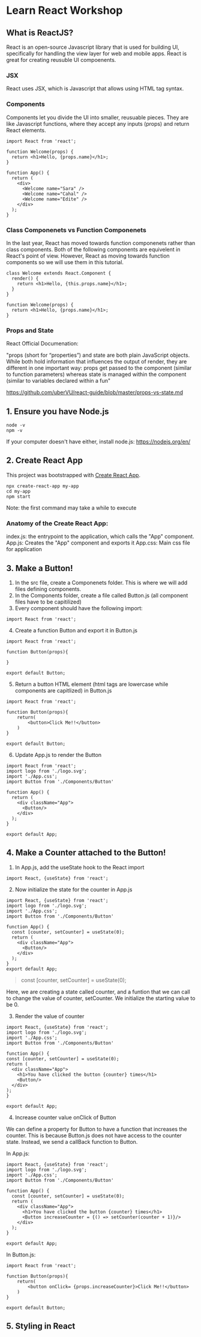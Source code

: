 # Learn React Workshop

## What is ReactJS?

React is an open-source Javascript library that is used for building UI, specifically for handling the view layer for web and mobile apps. React is great for creating reusuble UI compoenents. 

### JSX 
React uses JSX, which is Javascript that allows using HTML tag syntax.

### Components
Components let you divide the UI into smaller, reusuable pieces. They are like Javascript functions, where they accept any inputs (props) and return React elements.
```
import React from 'react'; 

function Welcome(props) {
  return <h1>Hello, {props.name}</h1>;
}

function App() {
  return (
    <div>
      <Welcome name="Sara" />
      <Welcome name="Cahal" />
      <Welcome name="Edite" />
    </div>
  );
}
```
### Class Componenets vs Function Componenets

In the last year, React has moved towards function componenets rather than class components. Both of the following components are equivelent in React's point of view. However, React as moving towards function components so we will use them in this tutorial.
```
class Welcome extends React.Component {
  render() {
    return <h1>Hello, {this.props.name}</h1>;
  }
}
```
```
function Welcome(props) {
  return <h1>Hello, {props.name}</h1>;
}
```


### Props and State

React Official Documenation:

"props (short for “properties”) and state are both plain JavaScript objects. While both hold information that influences the output of render, they are different in one important way: props get passed to the component (similar to function parameters) whereas state is managed within the component (similar to variables declared within a fun"

https://github.com/uberVU/react-guide/blob/master/props-vs-state.md 


## 1. Ensure you have Node.js

```
node -v
npm -v
```

If your computer doesn't have either, install node.js:
https://nodejs.org/en/ 

## 2. Create React App
 
This project was bootstrapped with [Create React App](https://github.com/facebook/create-react-app). 
```
npx create-react-app my-app
cd my-app
npm start
```

Note: the first command may take a while to execute

### Anatomy of the Create React App:

index.js: the entrypoint to the application, which calls the "App" component. 
App.js: Creates the "App" component and exports it 
App.css: Main css file for application

## 3. Make a Button!

1. In the src file, create a Componenets folder. This is where we will add files defining components. 
2. In the Components folder, create a file called Button.js (all component files have to be capitilized)
3. Every component should have the following import:
```
import React from 'react';
```
4. Create a function Button and export it in Button.js

```
import React from 'react';

function Button(props){

}

export default Button;
```
5. Return a button HTML element (html tags are lowercase while components are capitlized) in Button.js

```
import React from 'react';

function Button(props){
    return(
        <button>Click Me!!</button>
    )
}

export default Button;
```
6. Update App.js to render the Button

```
import React from 'react';
import logo from './logo.svg';
import './App.css';
import Button from './Components/Button'

function App() {
  return (
    <div className="App">
      <Button/>
    </div>
  );
}

export default App;
```
## 4. Make a Counter attached to the Button!

 1. In App.js, add the useState hook to the React import
 ```
 import React, {useState} from 'react';
 ```
 2. Now initialize the state for the counter in App.js
 
```
import React, {useState} from 'react';
import logo from './logo.svg';
import './App.css';
import Button from './Components/Button'

function App() {
  const [counter, setCounter] = useState(0);
  return (
    <div className="App">
      <Button/>
    </div>
  );
}
export default App;
```
> const [counter, setCounter] = useState(0);

Here, we are creating a state called counter, and a funtion that we can call to change the value of counter, setCounter. We initialize the starting value to be 0.

  3. Render the value of counter
  
  ```
import React, {useState} from 'react';
import logo from './logo.svg';
import './App.css';
import Button from './Components/Button'

function App() {
  const [counter, setCounter] = useState(0);
  return (
    <div className="App">
      <h1>You have clicked the button {counter} times</h1>
      <Button/>
    </div>
  );
}

export default App;
```
4. Increase counter value onClick of Button

We can define a property for Button to have a function that increases the counter. This is because Button.js does not have access to the counter state. Instead, we send a callBack function to Button.

In App.js:
```
import React, {useState} from 'react';
import logo from './logo.svg';
import './App.css';
import Button from './Components/Button'

function App() {
  const [counter, setCounter] = useState(0);
  return (
    <div className="App">
      <h1>You have clicked the button {counter} times</h1>
      <Button increaseCounter = {() => setCounter(counter + 1)}/>
    </div>
  );
}

export default App;
```
In Button.js:
```
import React from 'react';

function Button(props){
    return(
        <button onClick= {props.increaseCounter}>Click Me!!</button>
    )
}

export default Button;
```

## 5. Styling in React

